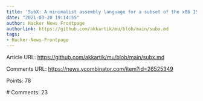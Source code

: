 ```yaml
---
title: 'SubX: A minimalist assembly language for a subset of the x86 ISA (2019)'
date: "2021-03-20 19:14:55"
author: Hacker News Frontpage
authorlink: https://github.com/akkartik/mu/blob/main/subx.md
tags:
- Hacker-News-Frontpage
---
```


<p>Article URL: <a href="https://github.com/akkartik/mu/blob/main/subx.md">https://github.com/akkartik/mu/blob/main/subx.md</a></p>
<p>Comments URL: <a href="https://news.ycombinator.com/item?id=26525349">https://news.ycombinator.com/item?id=26525349</a></p>
<p>Points: 78</p>
<p># Comments: 23</p>
